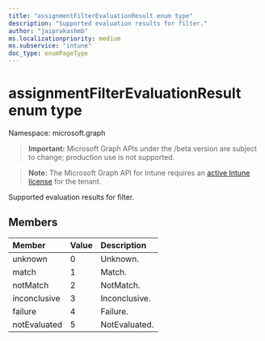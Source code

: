 ```yaml
---
title: "assignmentFilterEvaluationResult enum type"
description: "Supported evaluation results for filter."
author: "jaiprakashmb"
ms.localizationpriority: medium
ms.subservice: "intune"
doc_type: enumPageType
---
```


# assignmentFilterEvaluationResult enum type

Namespace: microsoft.graph
> **Important:** Microsoft Graph APIs under the /beta version are subject to change; production use is not supported.

> **Note:** The Microsoft Graph API for Intune requires an [active Intune license](https://go.microsoft.com/fwlink/?linkid=839381) for the tenant.


Supported evaluation results for filter.

## Members
|Member|Value|Description|
|:---|:---|:---|
|unknown|0|Unknown.|
|match|1|Match.|
|notMatch|2|NotMatch.|
|inconclusive|3|Inconclusive.|
|failure|4|Failure.|
|notEvaluated|5|NotEvaluated.|
